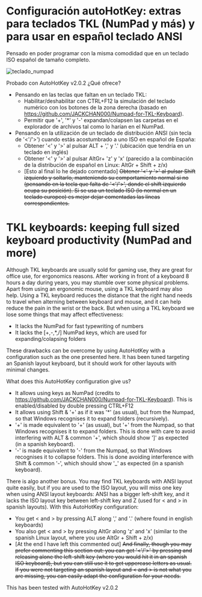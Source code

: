 # Configuración autoHotKey: extras para teclados TKL (NumPad y más) y para usar en español teclado ANSI

Pensado en poder programar con la misma comodidad que en un teclado ISO español de tamaño completo.

![teclado_numpad](https://github.com/juanmpd/tkl/assets/45386331/51453a79-11a1-4be5-8886-446af10bebd5)

Probado con AutoHotKey v2.0.2
¿Qué ofrece?
* Pensando en las teclas que faltan en un teclado TKL:
  * Habilitar/deshabilitar con CTRL+F12 la simulación del teclado numérico con los botones de la zona derecha (basado en https://github.com/JACKCHAN000/Numpad-for-TKL-Keyboard).
  * Permitir que '+', '*' y '-' expandan/colapsen las carpetas en el explorador de archivos tal como lo harían en el NumPad.
* Pensando en la utilización de un teclado de distribución ANSI (sin tecla de '<'/'>') cuando estás acostumbrado a uno ISO en español de España:
  * Obtener '<' y '>' al pulsar ALT + ',' y '.' (ubicación que tendría en un teclado en inglés)
  * Obtener '<' y '>' al pulsar AltGr+ 'z' y 'x' (parecido a la combinación de la distribución de español en Linux: AltGr + Shift + z/x)
  * [Esto al final lo he dejado comentado] ~~Obtener '<' y '>' al pulsar Shift izquierdo y soltarlo, manteniendo su comportamiento normal si no (pensando en la tecla que falta de '<'/'>', donde el shift izquierdo ocupa su posición). Si se usa un teclado ISO (lo normal en un teclado europeo) es mejor dejar comentadas las líneas correspondientes.~~

# TKL keyboards: keeping full sized keyboard productivity (NumPad and more)

Although TKL keyboards are usually sold for gaming use, they are great for office use, for ergonomics reasons.
After working in front of a keyboard 8 hours a day during years, you may stumble over some physical problems. Apart from using an ergonomic mouse, using a TKL keyboard may also help.
Using a TKL keyboard reduces the distance that the right hand needs to travel when alterning between keyboard and mouse, and it can help reduce the pain in the wrist or the back.
But when using a TKL keyboard we lose some things that may affect effectiveness:
- It lacks the NumPad for fast typewriting of numbers
- It lacks the [+,-,*,/] NumPad keys, which are used for expanding/colapsing folders

These drawbacks can be overcome by using AutoHotKey with a configuration such as the one presented here.
It has been tuned targeting an Spanish layout keyboard, but it should work for other layouts with minimal changes.

What does this AutoHotKey configuration give us?
* It allows using keys as NumPad (credits to https://github.com/JACKCHAN000/Numpad-for-TKL-Keyboard). This is enabled/disabled by double pressing CTRL+F12
* It allows using Shift & '+' as if it was '*' (as usual), but from the Numpad, so that Windows recognises it to expand folders (recursively).
* '+' is made equivalent to '+' (as usual), but '+' from the Numpad, so that Windows recognises it to expand folders. This is done with care to avoid interfering with ALT & common '+', which should show ']' as expected (in a spanish keyboard).
* '-' is made equivalent to '-' from the Numpad, so that Windows recognises it to collapse folders. This is done avoiding interference with Shift & common '-', which should show '_' as expected (in a spanish keyboard).

There is algo another bonus. You may find TKL keyboards with ANSI layout quite easily, but if you are used to the ISO layout, you will miss one key when using ANSI layout keyboards: ANSI has a bigger left-shift key, and it lacks the ISO layout key between left-shift key and Z (used for < and > in spanish layouts).
With this AutoHotKey configuration:
* You get < and > by pressing ALT along ',' and '.' (where found in english keyboards)
* You also get < and > by pressing AltGr along 'z' and 'x' (similar to the spanish Linux layout, where you use AltGr + Shift + z/x)
* [At the end I have left this commented out] ~~And finally, though you may prefer commenting this section out: you can get '<'/'>' by pressing and releasing alone the left-shift key (where you would hit it in an spanish ISO keyboard), but you can still use it to get uppercase letters as usual.
If you were not targeting an spanish layout and < and > is not what you are missing, you can easily adapt the configuration for your needs.~~

This has been tested with AutoHotKey v2.0.2
